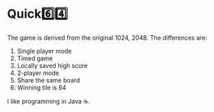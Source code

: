 # Quick:six::four:
The game is derived from the original 1024, 2048. The differences are:
1. Single player mode
  1. Timed game
  2. Locally saved high score
2. 2-player mode
  1. Share the same board
3. Winning tile is 64

I like programming in Java :coffee:.
